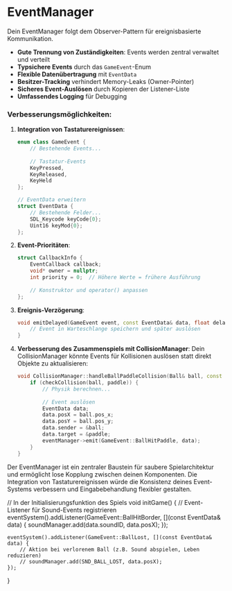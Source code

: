 # EventManager

Dein EventManager folgt dem Observer-Pattern für ereignisbasierte Kommunikation.

- **Gute Trennung von Zuständigkeiten**: Events werden zentral verwaltet und verteilt
- **Typsichere Events** durch das `GameEvent`-Enum
- **Flexible Datenübertragung** mit `EventData`
- **Besitzer-Tracking** verhindert Memory-Leaks (Owner-Pointer)
- **Sicheres Event-Auslösen** durch Kopieren der Listener-Liste
- **Umfassendes Logging** für Debugging

### Verbesserungsmöglichkeiten:

1. **Integration von Tastaturereignissen**:
   ```cpp
   enum class GameEvent {
       // Bestehende Events...
       
       // Tastatur-Events
       KeyPressed,
       KeyReleased,
       KeyHeld
   };
   
   // EventData erweitern
   struct EventData {
       // Bestehende Felder...
       SDL_Keycode keyCode{0};
       Uint16 keyMod{0};
   };
   ```

2. **Event-Prioritäten**:
   ```cpp
   struct CallbackInfo {
       EventCallback callback;
       void* owner = nullptr;
       int priority = 0;  // Höhere Werte = frühere Ausführung
       
       // Konstruktor und operator() anpassen
   };
   ```

3. **Ereignis-Verzögerung**:
   ```cpp
   void emitDelayed(GameEvent event, const EventData& data, float delayInSeconds) {
       // Event in Warteschlange speichern und später auslösen
   }
   ```

4. **Verbesserung des Zusammenspiels mit CollisionManager**:
   Dein CollisionManager könnte Events für Kollisionen auslösen statt direkt Objekte zu aktualisieren:

   ```cpp
   void CollisionManager::handleBallPaddleCollision(Ball& ball, const Paddle& paddle) {
       if (checkCollision(ball, paddle)) {
           // Physik berechnen...
           
           // Event auslösen
           EventData data;
           data.posX = ball.pos_x;
           data.posY = ball.pos_y;
           data.sender = &ball;
           data.target = &paddle;
           eventManager->emit(GameEvent::BallHitPaddle, data);
       }
   }
   ```

Der EventManager ist ein zentraler Baustein für saubere Spielarchitektur und ermöglicht lose Kopplung zwischen deinen
Komponenten. Die Integration von Tastaturereignissen würde die Konsistenz deines Event-Systems verbessern und
Eingabebehandlung flexibler gestalten.

// In der Initialisierungsfunktion des Spiels
void initGame() {
// Event-Listener für Sound-Events registrieren
eventSystem().addListener(GameEvent::BallHitBorder, [](const EventData& data) {
soundManager.add(data.soundID, data.posX);
});

    eventSystem().addListener(GameEvent::BallLost, [](const EventData& data) {
        // Aktion bei verlorenem Ball (z.B. Sound abspielen, Leben reduzieren)
        // soundManager.add(SND_BALL_LOST, data.posX);
    });
}